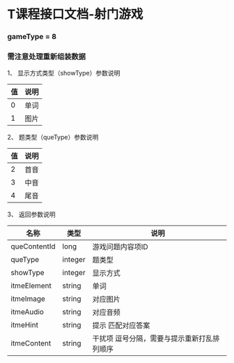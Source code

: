 # T课程接口文档-射门游戏

### gameType = 8
### 需注意处理重新组装数据

1、 显示方式类型（showType）参数说明

|值  | 说明 |
| --- | --- |
| 0 | 单词 |
| 1 | 图片|

2、 题类型（queType）参数说明

|值  | 说明 |
| --- | --- |
| 2 | 首音 |
| 3 | 中音 |
| 4 | 尾音 |

3、 返回参数说明

|名称  | 类型 | 说明 |
| --- | --- | --- |
| queContentId | long | 游戏问题内容项ID |
| queType | integer | 题类型 |
| showType | integer | 显示方式 |
| itmeElement | string | 单词 |
| itmeImage | string | 对应图片 |
| itmeAudio | string | 对应音频 |
| itmeHint | string | 提示 匹配对应答案 |
| itmeContent | string | 干扰项 逗号分隔，需要与提示重新打乱排列顺序 |
